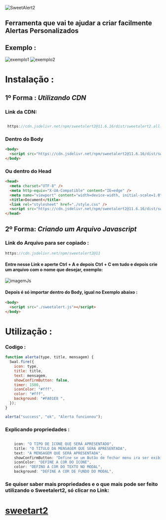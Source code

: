 ![SweetAlert2](https://sweetalert2.github.io/images/SweetAlert2.png)

## Ferramenta que vai te ajudar a criar facilmente Alertas Personalizados

## **Exemplo :**

![exemplo1](https://i.imgur.com/8eyClNC.jpg)
![exemplo2](https://i.imgur.com/ab9gxnm.jpg)

# **Instalação :**

## **1º Forma** : **_Utilizando CDN_**

### **Link da CDN:**

```js

 https://cdn.jsdelivr.net/npm/sweetalert2@11.6.16/dist/sweetalert2.all.min.js

```

### Dentro do Body

```html
<body>
  <script src="https://cdn.jsdelivr.net/npm/sweetalert2@11.6.16/dist/sweetalert2.all.min.js"></script>
</body>
```

### Ou dentro do Head

```html
<head>
  <meta charset="UTF-8" />
  <meta http-equiv="X-UA-Compatible" content="IE=edge" />
  <meta name="viewport" content="width=device-width, initial-scale=1.0" />
  <title>Document</title>
  <link rel="stylesheet" href="./style.css" />
  <script src="https://cdn.jsdelivr.net/npm/sweetalert2@11.6.16/dist/sweetalert2.all.min.js"></script>
</head>
```

## **2º Forma:** **_Criando um Arquivo Javascript_**

### **Link do Arquivo para ser copiado :**

```js
https://cdn.jsdelivr.net/npm/sweetalert2@11
```

#### **Entre nesse Link e aperte Ctrl + A e depois Ctrl + C em tudo e depois crie um arquivo com o nome que desejar, exemplo:**

![imagemJs](https://i.imgur.com/k4fMZfM.png)

#### **Depois é só importar dentro do Body, igual no Exemplo abaixo :**

```html
<body>
  <script src="./sweetalert.js"></script>
</body>
```

# **Utilização :**

### **Codigo :**

```js
function alerta(type, title, mensagem) {
  Swal.fire({
    icon: type,
    title: title,
    text: mensagem,
    showConfirmButton: false,
    timer: 1500,
    iconColor: "#fff",
    color: "#fff",
    background: "#FA01E8 ",
  });
}

alerta("success", "ok", "Alerta funcionou");
```

### **Explicando propriedades :**

```js

    icon: "O TIPO DE ICONE QUE SERÁ APRESENTADO",
    title: "O TITULO DA MENSAGEM QUE SERÁ APRESENTADA",
    text: "A MENSAGEM QUE SERÁ APRESENTADA",
    showConfirmButton: "Define se um Butão de fechar menu ira ser exibido, podendo ser utilizado apenas false e true",
    iconColor: "DEFINE A COR DO ICONE",
    color: "DEFINO A COR DO TEXTO NO MODAL",
    background: "DEFINE A COR DE FUNDO DO MODAL",

```

### **Se quiser saber mais propriedades e o que mais pode ser feito utilizando o Sweetalert2, só clicar no Link:**

# [sweetart2](https://sweetalert2.github.io/)